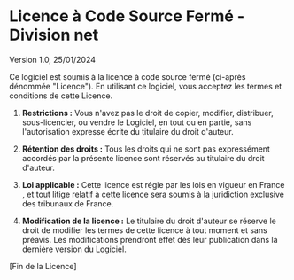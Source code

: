 # Licence à Code Source Fermé - Division net

Version 1.0, 25/01/2024

Ce logiciel est soumis à la licence à code source fermé (ci-après dénommée "Licence"). En utilisant ce logiciel, vous acceptez les termes et conditions de cette Licence.

1. **Restrictions :**
   Vous n'avez pas le droit de copier, modifier, distribuer, sous-licencier, ou vendre le Logiciel, en tout ou en partie, sans l'autorisation expresse écrite du titulaire du droit d'auteur.

2. **Rétention des droits :**
   Tous les droits qui ne sont pas expressément accordés par la présente licence sont réservés au titulaire du droit d'auteur.

3. **Loi applicable :**
   Cette licence est régie par les lois en vigueur en France , et tout litige relatif à cette licence sera soumis à la juridiction exclusive des tribunaux de France.

7. **Modification de la licence :**
   Le titulaire du droit d'auteur se réserve le droit de modifier les termes de cette licence à tout moment et sans préavis. Les modifications prendront effet dès leur publication dans la dernière version du Logiciel.

[Fin de la Licence]
